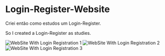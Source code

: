 # Login-Register-Website
Criei então como estudos um Login-Register.

So I created a Login-Register as studies.

![WebSite With Login   Registration 1](https://user-images.githubusercontent.com/105504791/222956460-a29ff394-b95a-4fe4-9148-4444a3fd080c.jpg)
![WebSite With Login   Registration 2](https://user-images.githubusercontent.com/105504791/222956462-6b999e17-d7e2-47b2-87b7-d2edc5444cac.jpg)
![WebSite With Login   Registration 3](https://user-images.githubusercontent.com/105504791/222956464-3374ef61-cacf-49fe-a03f-33c7778cc741.jpg)
